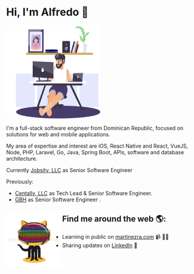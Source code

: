 # Hi, I'm Alfredo 👋

<img src="https://raw.githubusercontent.com/martin3zra/martin3zra/master/me.png" alt="banner that says Alfredo Martínez - software engineer" height="250" width="50%">

I'm a full-stack software engineer from Dominican Republic, focused on solutions for web and mobile applications.

My area of expertise and interest are iOS, React Native and React, VueJS, Node, PHP, Laravel, Go, Java, Spring Boot, APIs, software and database architecture.

Currently [Jobsity, LLC](https://jobsity.com) as Senior Software Engineer 

Previously:
- [Centally, LLC](http://centally.com) as Tech Lead & Senior Software Engineer.
- [GBH](https://gbh.com.do) as Senior Software Engineer .


## Find me around the web 🌎: <a href="https://github.com/sponsors/M0nica"><img align="left" width="150" height="150" src="https://github.com/martin3zra/martin3zra/blob/master/daftpunktocat-guy.gif?raw=true"></a>
- Learning in public on <a href="https://www.martinezra.com">martinezra.com</a> 📹 ✍🏾
- Sharing updates on <a href="https://www.linkedin.com/in/martin3zra/">LinkedIn</a> 💼
